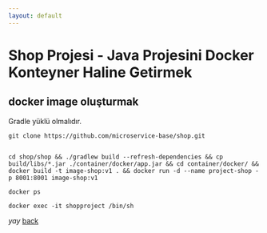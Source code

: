 ```yaml
---
layout: default
---
```

# Shop Projesi - Java Projesini Docker Konteyner Haline Getirmek


## docker image oluşturmak

Gradle yüklü olmalıdır.
```
git clone https://github.com/microservice-base/shop.git


cd shop/shop && ./gradlew build --refresh-dependencies && cp build/libs/*.jar ./container/docker/app.jar && cd container/docker/ && docker build -t image-shop:v1 . && docker run -d --name project-shop -p 8001:8001 image-shop:v1

docker ps

docker exec -it shopproject /bin/sh

```

_yay_
[back](https://microservice-base.github.io/)
